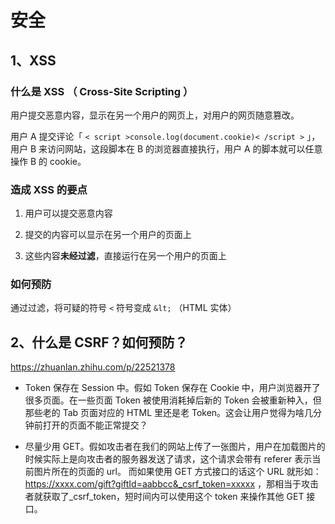 # 安全

## 1、XSS

### 什么是 XSS （ Cross-Site Scripting ）

用户提交恶意内容，显示在另一个用户的网页上，对用户的网页随意篡改。

用户 A 提交评论「 `< script >console.log(document.cookie)< /script >` 」，用户 B 来访问网站，这段脚本在 B 的浏览器直接执行，用户 A 的脚本就可以任意操作 B 的 cookie。

### 造成 XSS 的要点

1. 用户可以提交恶意内容

2. 提交的内容可以显示在另一个用户的页面上

3. 这些内容**未经过滤**，直接运行在另一个用户的页面上

### 如何预防

通过过滤，将可疑的符号 `<` 符号变成 `&lt;` （HTML 实体）

## 2、什么是 CSRF？如何预防？

https://zhuanlan.zhihu.com/p/22521378

- Token 保存在 Session 中。假如 Token 保存在 Cookie 中，用户浏览器开了很多页面。在一些页面 Token 被使用消耗掉后新的 Token 会被重新种入，但那些老的 Tab 页面对应的 HTML 里还是老 Token。这会让用户觉得为啥几分钟前打开的页面不能正常提交？

- 尽量少用 GET。假如攻击者在我们的网站上传了一张图片，用户在加载图片的时候实际上是向攻击者的服务器发送了请求，这个请求会带有 referer 表示当前图片所在的页面的 url。 而如果使用 GET 方式接口的话这个 URL 就形如： https://xxxx.com/gift?giftId=aabbcc&_csrf_token=xxxxx ，那相当于攻击者就获取了\_csrf_token，短时间内可以使用这个 token 来操作其他 GET 接口。

